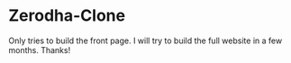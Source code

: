 ﻿# Zerodha-Clone
Only tries to build the front page. I will try to build the full website in a few months.
Thanks!
